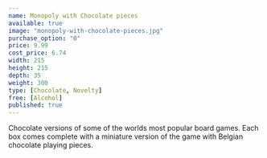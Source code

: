 ```yaml
---
name: Monopoly with Chocolate pieces
available: true
image: "monopoly-with-chocolate-pieces.jpg"
purchase_option: "0"
price: 9.99
cost_price: 6.74
width: 215
height: 215
depth: 35
weight: 300
type: [Chocolate, Novelty]
free: [Alcohol]
published: true
---
```

Chocolate versions of some of the worlds most popular board games. Each box comes complete with a miniature version of the game with Belgian chocolate playing pieces.